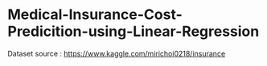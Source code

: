 # Medical-Insurance-Cost-Predicition-using-Linear-Regression
Dataset source : https://www.kaggle.com/mirichoi0218/insurance
